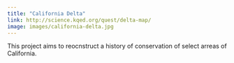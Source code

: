 ```yaml
---
title: "California Delta"
link: http://science.kqed.org/quest/delta-map/
image: images/california-delta.jpg
---
```

This project aims to reocnstruct a history of conservation of select arreas of California.
